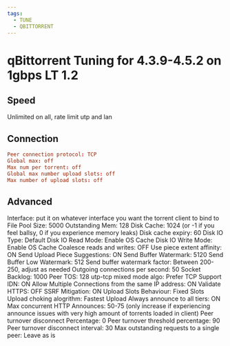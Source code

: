 ```yaml
---
tags:
  - TUNE
  - QBITTORRENT
---
```


# qBittorrent Tuning for 4.3.9-4.5.2 on 1gbps LT 1.2

## Speed

Unlimited on all, rate limit utp and lan

## Connection

``` toml
Peer connection protocol: TCP
Global max: off
Max num per torrent: off
Global max number upload slots: off
Max number of upload slots: off
```

## Advanced

Interface: put it on whatever interface you want the torrent client to bind to
File Pool Size: 5000
Outstanding Mem: 128
Disk Cache: 1024 (or -1 if you feel ballsy, 0 if you experience memory leaks)
Disk cache expiry: 60
Disk IO Type: Default
Disk IO Read Mode: Enable OS Cache
Disk IO Write Mode: Enable OS Cache
Coalesce reads and writes: OFF
Use piece extent affinity: ON
Send Upload Piece Suggestions: ON
Send Buffer Watermark: 5120
Send Buffer Low Watermark: 512
Send buffer watermark factor: Between 200-250, adjust as needed
Outgoing connections per second: 50
Socket Backlog: 1000
Peer TOS: 128
utp-tcp mixed mode algo: Prefer TCP
Support IDN: ON
Allow Multiple Connections from the same IP address: ON
Validate HTTPS: OFF
SSRF Mitigation: ON
Upload Slots Behaviour: Fixed Slots
Upload choking alogrithm: Fastest Upload
Always announce to all tiers: ON
Max concurrent HTTP Announces: 50-75 (only increase if experiencing announce issues with very high amount of torrents loaded in client)
Peer turnover disconnect Percentage: 0
Peer turnover threshold percentage: 90
Peer turnover disconnect interval: 30
Max outstanding requests to a single peer: Leave as is